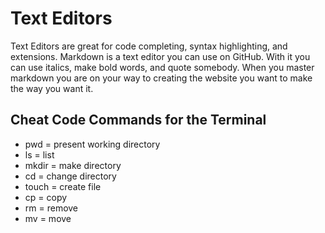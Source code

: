 # Text Editors

Text Editors are great for code completing, syntax highlighting, and extensions. Markdown is a text editor you can use on GitHub. With it you can use italics, make bold words, and quote somebody. When you master markdown you are on your way to creating the website you want to make the way you want it.

## Cheat Code Commands for the Terminal

+ pwd = present working directory
+ ls = list
+ mkdir = make directory
+ cd = change directory
+ touch = create file
+ cp = copy
+ rm = remove
+ mv = move
